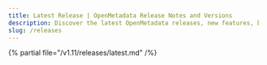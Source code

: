 ```yaml
---
title: Latest Release | OpenMetadata Release Notes and Versions
description: Discover the latest OpenMetadata releases, new features, bug fixes, and updates. Stay current with release notes and upgrade information.
slug: /releases
---
```


{% partial file="/v1.11/releases/latest.md" /%}
